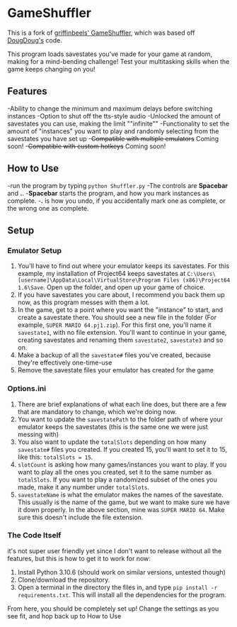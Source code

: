 # GameShuffler

This is a fork of [griffinbeels' GameShuffler](https://github.com/griffinbeels/GameShuffler), which was based off [DougDoug's](https://twitter.com/DougDougFood) code.

This program loads savestates you've made for your game at random, making for a mind-bending challenge! Test your multitasking skills when the game keeps changing on you!

## Features

-Ability to change the minimum and maximum delays before switching instances
-Option to shut off the tts-style audio
-Unlocked the amount of savestates you can use, making the limit ""infinite""
-Functionality to set the amount of "instances" you want to play and randomly selecting from the savestates you have set up
-~~Compatible with multiple emulators~~ Coming soon!
-~~Compatible with custom hotkeys~~ Coming soon!

## How to Use

-run the program by typing `python Shuffler.py`
-The controls are **Spacebar** and **.**. 
    -**Spacebar** starts the program, and how you mark instances as complete.
    -**.** is how you undo, if you accidentally mark one as complete, or the wrong one as complete.

## Setup

### Emulator Setup

1. You'll have to find out where your emulator keeps its savestates. For this example, my installation of Project64 keeps savestates at `C:\Users\[username]\AppData\Local\VirtualStore\Program Files (x86)\Project64 1.6\Save`. Open up the folder, and open up your game of choice.
1. If you have savestates you care about, I recommend you back them up now, as this program messes with them a lot.
1. In the game, get to a point where you want the "instance" to start, and create a savestate there. You should see a new file in the folder (For example, `SUPER MARIO 64.pj1.zip`). For this first one, you'll name it `savestate1`, with no file extension. You'll want to continue in your game, creating savestates and renaming them `savestate2`, `savestate3` and so on.
1. Make a backup of all the `savestate#` files you've created, because they're effectively one-time-use
1. Remove the savestate files your emulator has created for the game

### Options.ini

1. There are brief explanations of what each line does, but there are a few that are mandatory to change, which we're doing now.
1. You want to update the `savestatePath` to the folder path of where your emulator keeps the savestates (this is the same one we were just messing with)
1. You also want to update the `totalSlots` depending on how many `savestate#` files you created. If you created 15, you'll want to set it to 15, like this: `totalSlots = 15`.
1. `slotCount` is asking how many games/instances you want to play. If you want to play all the ones you created, set it to the same number as `totalSlots`. If you want to play a randomized subset of the ones you made, make it any number under `totalSlots`.
1. `savestateName` is what the emulator makes the names of the savestate. This usually is the name of the game, but we want to make sure we have it down properly. In the above section, mine was `SUPER MARIO 64`. Make sure this doesn't include the file extension.

### The Code Itself

it's not super user friendly yet since I don't want to release without all the features, but this is how to get it to work for now:

1. Install Python 3.10.6 (should work on similar versions, untested though)
1. Clone/download the repository.
1. Open a terminal in the directory the files in, and type `pip install -r requirements.txt`. This will install all the dependencies for the program.

From here, you should be completely set up! Change the settings as you see fit, and hop back up to How to Use